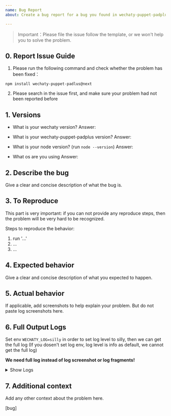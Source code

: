 ```yaml
---
name: Bug Report
about: Create a bug report for a bug you found in wechaty-puppet-padplus

---
```


> Important：Please file the issue follow the template, or we won't help you to solve the problem.

## 0. Report Issue Guide

1. Please run the following command and check whether the problem has been fixed：

```
npm install wechaty-puppet-padlus@next
```

2. Please search in the issue first, and make sure your problem had not been reported before

## 1. Versions

- What is your wechaty version?
Answer:

- What is your wechaty-puppet-padplus version?
Answer:

- What is your node version? (run `node --version`)
Answer:

- What os are you using
Answer:

## 2. Describe the bug

Give a clear and concise description of what the bug is.

## 3. To Reproduce

This part is very important: if you can not provide any reproduce steps, then the problem will be very hard to be recognized.

Steps to reproduce the behavior:

1. run '...'
2. ...
3. ...

## 4. Expected behavior

Give a clear and concise description of what you expected to happen.

## 5. Actual behavior

If applicable, add screenshots to help explain your problem. But do not paste log screenshots here.

## 6. Full Output Logs

Set env `WECHATY_LOG=silly` in order to set log level to silly, then we can get the full log (If you dosen't set log env, log level is info as default, we cannot get the full log)

**We need full log instead of log screenshot or log fragments!**

<details>
<summary>
Show Logs
</summary>

```shell
$ WECHATY_LOG=silly node yourbot.js

Question: Paste your FULL(DO NOT ONLY PROVIDE FRAGMENTS) log messages
Answer:

```

</details>

## 7. Additional context

Add any other context about the problem here.

[bug]
